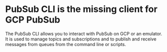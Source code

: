 # PubSub CLI is the missing client for GCP PubSub

The PubSub CLI allows you to interact with PubSub on GCP or an emulator. It is used to manage topics and subscriptions and to publish and receive messages from queues from the command line or scripts.

